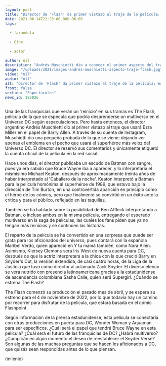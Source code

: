 ```yaml
---
layout: post
title: "Director de 'Flash' da primer vistazo al traje de la película; esto es lo que sabemos del filme"
date: 2021-06-14T22:23:00.000-06:00
tags:
  
  - farandula
  
  - Cine
  
  - actor
  
author: nil
description: "Andrés Muschietti dio a conocer el primer aspecto del traje de The Flash; te decimos todo lo que sabemos sobre la película, que saldrá en 2022. "
image: "/uploads/2021/images-andres-muschietti-aspecto-traje-flash.jpg"
video: "nil"
audio: "nil"
alt: "Director de 'Flash' da primer vistazo al traje de la película; esto es lo que sabemos del filme"
front: false
section: "Espectáculos"
news_id: 185026
---
```


Una de las franquicias que verán un 'reinicio' en sus tramas es The Flash, película de la que se especula que podría desprenderse un multiverso en el Universo DC según especulaciones. Pero hasta entonces, el director argentino Andrés Muschietti dio al primer vistazo al traje que usará Ezra Miller en el papel de Barry Allen.
A través de su cuenta de Instagram, Muschietti dio una pequeña probada de lo que se viene: dejando ver apenas el emblema en el pecho que usará el superhéroe más veloz del Universo DC. El director se reservó sus comentarios y únicamente etiquetó la cuenta oficial de la película en la red social. 

Hace unos días, el director publicaba un escudo de Batman con sangre, pues ya era sabido que Bruce Wayne iba a aparecer, y lo interpretaría el mismísimo Michael Keaton, después de aproximadamente treinta años de haber interpretado al 'Caballero de la noche'.  Keaton interpretó a Batman para la película homónima al superhéroe de 1989, que estuvo bajo la dirección de Tim Burton, en una controvertida aparición en principio como el héroe de los cómics, pero que finalmente se convirtió en un éxito ante la crítica y para el público, reflejado en las taquillas. 

También se ha hablado sobre la posibilidad de Ben Affleck interpretando a Batman, o incluso ambos en la misma película, entregando el esperado multiverso en la saga de películas, las cuales los fans piden que ya no tengan más reinicios y se continúen las historias. 

​El reparto de la película se ha convertido en una sorpresa que puede ser grata para los aficionados del universo, pues contará con la española Maribel Verdú, quien apareció en Y tu mamá también, como Nora Allen. 
Asimismo, Kiersey Clemons será Iris West de nueva cuenta para DC, después de que la actriz interpretara a la chica con la que creció Barry en Snyder's Cut, la versión extendida, de casi cuatro horas, de la Liga de la Justicia que tuvo como director al aclamado Zack Snyder. El diverso elenco se verá nutrido con presencia latinoamericana gracias a la estadunidense de ascendencia colombiana Sasha Calle, quien será Supergirl. ¿Cuándo se estrena The Flash? 

The Flash comenzó su producción el pasado mes de abril, y se espera su estreno para el 4 de noviembre de 2022, por lo que todavía hay un camino por recorrer para disfrutar de la película, que estará basada en el cómic Flashpoint. 

Según información de la prensa estadunidense, esta película se conectaría con otras producciones en puerta para DC, Wonder Woman y Aquaman para ser específicos. 
¿Cuál será el papel que tendrá Bruce Wayne en esta película? ¿Cuál será el futuro de las franquicias de DC? ¿Habrá multiverso? ¿Cumplirán en algún momento el deseo de reestablecer el Snyder Verse? Son algunas de las muchas preguntas que se hacen los aficionados a DC, que quizás sean respondidas antes de lo que piensan. 

(milenio)